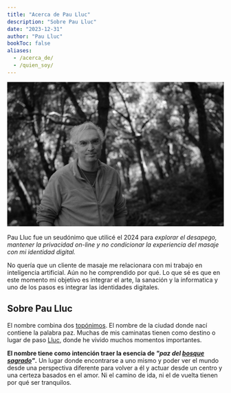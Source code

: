 ```yaml
---
title: "Acerca de Pau Lluc"
description: "Sobre Pau Lluc"
date: "2023-12-31"
author: "Pau Lluc"
bookToc: false
aliases:
  - /acerca_de/
  - /quien_soy/
---
```


![Pau Lluc es ...](pau_lluc_2024-01-13.jpg)

Pau Lluc fue un seudónimo que utilicé el 2024 para _explorar el desapego, mantener la privacidad on-line y no
condicionar la experiencia del masaje con mi identidad digital._

No quería que un cliente de masaje me relacionara con mi trabajo en inteligencia artificial. Aún no he comprendido por
qué. Lo que sé es que en este momento mi objetivo es integrar el arte, la sanación y la informatica y uno de los pasos es
integrar las identidades digitales.

## Sobre Pau Lluc

El nombre combina dos [topónimos](https://dle.rae.es/top%C3%B3nimo). El nombre de la ciudad donde nací contiene la
palabra paz.  Muchas de mis caminatas tienen como destino o lugar de
paso [Lluc](https://es.wikipedia.org/wiki/Monasterio_de_Santa_Mar%C3%ADa_(Lluch)), donde he vivido muchos momentos importantes.

**El nombre tiene como intención traer la esencia de _"paz del [bosque sagrado](https://es.wikipedia.org/wiki/Lucus_(bosque))"_.** Un lugar donde encontrarse a uno mismo
y poder ver el mundo desde una perspectiva diferente para volver a él y actuar desde un centro y una certeza basados en el amor. Ni
el camino de ida, ni el de vuelta tienen por qué ser tranquilos.


